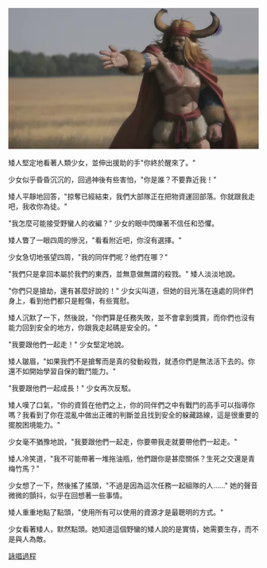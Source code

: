 ![](./1-1-a.webp)

矮人堅定地看著人類少女，並伸出援助的手"你終於醒來了。"

少女似乎昏昏沉沉的，回過神後有些害怕，"你是誰？不要靠近我！"

矮人平靜地回答，"掠奪已經結束，我們大部隊正在把物資運回部落。你就跟我走吧，我收你為徒。"

"我怎麼可能接受野蠻人的收編？" 少女的眼中閃爍著不信任和恐懼。

矮人瞥了一眼四周的慘況，"看看附近吧，你沒有選擇。"

少女急切地張望四周，"我的同伴們呢？他們在哪？"

"我們只是拿回本屬於我們的東西，並無意做無謂的殺戮。" 矮人淡淡地說。

"你們只是搶劫，還有甚麼好說的！" 少女尖叫道，但她的目光落在遠處的同伴們身上，看到他們都只是輕傷，有些寬慰。

矮人沉默了一下，然後說，"你們算是任務失敗，並不會拿到獎賞，而你們也沒有能力回到安全的地方，你跟我走起碼是安全的。"

"我要跟他們一起走！" 少女堅定地說。

矮人皺眉，"如果我們不是搶奪而是真的發動殺戮，就憑你們是無法活下去的。你還不如開始學習自保的戰鬥能力。"

"我要跟他們一起成長！" 少女再次反駁。

矮人嘆了口氣，"你的資質在他們之上，你的同伴們之中有戰鬥的高手可以指導你嗎？我看到了你在混亂中做出正確的判斷並且找到安全的躲藏路線，這是很重要的擺脫困境能力。"

少女毫不猶豫地說，"我要跟他們一起走，你要帶我走就要帶他們一起走。"

矮人冷笑道，"我不可能帶著一堆拖油瓶，他們跟你是甚麼關係？生死之交還是青梅竹馬？"

少女想了一下，然後搖了搖頭，"不過是因為這次任務一起組隊的人……" 她的聲音微微的顫抖，似乎在回想著一些事情。

矮人重重地點了點頭，"使用所有可以使用的資源才是最聰明的方式。"

少女看著矮人，默然點頭。她知道這個野蠻的矮人說的是實情，她需要生存，而不是與人為敵。



[詠唱過程](./gpt/1-1-a.chat.html)